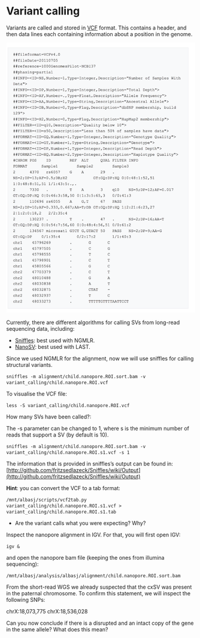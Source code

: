 # Variant calling

Variants are called and stored in [VCF](http://samtools.github.io/hts-specs/VCFv4.2.pdf) format. This contains a header, and then data lines each containing information about a position in the genome.

<img src="//raw.githubusercontent.com/alsanju/train_malta_nanopore/master/images/vcf.png" alt="img_3" class="inline"/>

Currently, there are different algorithms for calling SVs from long-read sequencing data, including:
-	[Sniffles](http://github.com/fritzsedlazeck/Sniffles): best used with NGMLR. 
-	[NanoSV](http://github.com/philres/ngmlr): best used with LAST.

Since we used NGMLR for the alignment, now we will use sniffles for calling structural variants.

```
sniffles -m alignment/child.nanopore.ROI.sort.bam -v variant_calling/child.nanopore.ROI.vcf
```

To visualise the VCF file:

```
less -S variant_calling/child.nanopore.ROI.vcf
```

How many SVs have been called?:

The -s parameter can be changed to 1, where s is the minimum number of reads that support a SV (by default is 10).

```
sniffles -m alignment/child.nanopore.ROI.sort.bam -v variant_calling/child.nanopore.ROI.s1.vcf -s 1
```

The information that is provided in sniffles’s output can be found in:
[http://github.com/fritzsedlazeck/Sniffles/wiki/Output](http://github.com/fritzsedlazeck/Sniffles/wiki/Output)

**Hint**: you can convert the VCF to a tab format:

```
/mnt/albasj/scripts/vcf2tab.py variant_calling/child.nanopore.ROI.s1.vcf > variant_calling/child.nanopore.ROI.s1.tab
```

- Are the variant calls what you were expecting? Why?

Inspect the nanopore alignment in IGV. For that, you will first open IGV:

```
igv &
```

and open the nanopore bam file (keeping the ones from illumina sequencing):

```
/mnt/albasj/analysis/albasj/alignment/child.nanopore.ROI.sort.bam
```

From the short-read WGS we already suspected that the cxSV was present in the paternal chromosome. To confirm this statement, we will inspect the following SNPs:

chrX:18,073,775
chrX:18,536,028

Can you now conclude if there is a disrupted and an intact copy of the gene in the same allele? What does this mean?

